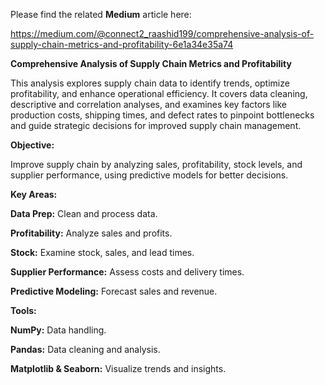 Please find the related **Medium** article here:


https://medium.com/@connect2_raashid199/comprehensive-analysis-of-supply-chain-metrics-and-profitability-6e1a34e35a74


****Comprehensive Analysis of Supply Chain Metrics and Profitability****


This analysis explores supply chain data to identify trends, optimize profitability, and enhance operational efficiency. It covers data cleaning, descriptive and correlation analyses, and examines key factors like production costs, shipping times, and defect rates to pinpoint bottlenecks and guide strategic decisions for improved supply chain management.


**Objective:**


Improve supply chain by analyzing sales, profitability, stock levels, and supplier performance, using predictive models for better decisions.


**Key Areas:**


**Data Prep:** Clean and process data.


**Profitability:** Analyze sales and profits.


**Stock:** Examine stock, sales, and lead times.


**Supplier Performance:** Assess costs and delivery times.


**Predictive Modeling:** Forecast sales and revenue.


**Tools:**


**NumPy:** Data handling.


**Pandas:** Data cleaning and analysis.


**Matplotlib & Seaborn:** Visualize trends and insights.
